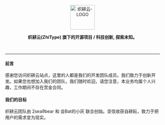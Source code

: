 <p align="center">&nbsp;</p>
<p align="center"><a href="https://www.zhitype.top/" target="_blank"><img src="(zhitype.ico)" alt="织耕云-LOGO" width="80px"/></a></p>
<p align="center"><b>织耕云(ZhiType) 旗下的开源项目&nbsp;/&nbsp;科技创新, 探索未知。</b></p>
<p align="center">&nbsp;</p>

------------------------------

#### 前言
感谢您访问织耕云站点，这里的人都是我们的开发团队成员。我们致力于创新开发。如果您也想加入我们的团队，我们随时欢迎。请您注意，本业务均属个人兴趣，工作期间不存在赏金合同。

#### 我们的目标
织耕云团队由 2sea9bear 和 会Bat的小灰 联合创始。坚信收获自耕耘，致力于把用户的需求变为现实。
